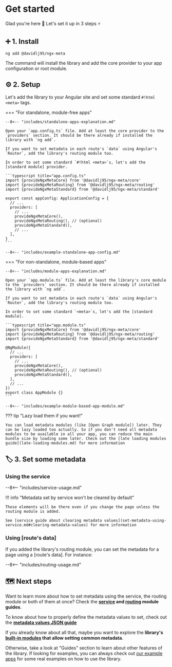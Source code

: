 # Get started

Glad you're here 🥰 Let's set it up in 3 steps ⚡️

## ➕ 1. Install

```shell
ng add @davidlj95/ngx-meta
```

The command will install the library and add the core provider to your app configuration or root module.

## ⚙️ 2. Setup

Let's add the library to your Angular site and set some standard `#!html <meta>` tags.

=== "For standalone, module-free apps"

    --8<-- "includes/standalone-apps-explanation.md"

    Open your `app.config.ts` file. Add at least the core provider to the `providers` section. It should be there already if installed the library with `ng add`.

    If you want to set metadata in each route's `data` using Angular's `Router`, add the library's routing module too.

    In order to set some standard `#!html <meta>`s, let's add the [standard module] provider.

    ```typescript title="app.config.ts"
    import {provideNgxMetaCore} from '@davidlj95/ngx-meta/core'
    import {provideNgxMetaRouting} from '@davidlj95/ngx-meta/routing'
    import {provideNgxMetaStandard} from '@davidlj95/ngx-meta/standard'

    export const appConfig: ApplicationConfig = {
      // ...
      providers: [
        // ...
        provideNgxMetaCore(),
        provideNgxMetaRouting(), // (optional)
        provideNgxMetaStandard(),
        // ...
      ],
    }
    ```

    --8<-- "includes/example-standalone-app-config.md"

=== "For non-standalone, module-based apps"

    --8<-- "includes/module-apps-explanation.md"

    Open your `app.module.ts` file. Add at least the library's core module to the `providers` section. It should be there already if installed the library with `ng add`.

    If you want to set metadata in each route's `data` using Angular's `Router`, add the library's routing module too.

    In order to set some standard `<meta>`s, let's add the [standard module].

    ```typescript title="app.module.ts"
    import {provideNgxMetaCore} from '@davidlj95/ngx-meta/core'
    import {provideNgxMetaRouting} from '@davidlj95/ngx-meta/routing'
    import {provideNgxMetaStandard} from '@davidlj95/ngx-meta/standard'

    @NgModule({
      // ...
      providers: [
        // ...
        provideNgxMetaCore(),
        provideNgxMetaRouting(), // (optional)
        provideNgxMetaStandard(),
      ],
      // ...
    })
    export class AppModule {}
    ```

    --8<-- "includes/example-module-based-app-module.md"

??? tip "Lazy load them if you want!"

    You can load metadata modules (like [Open Graph module]) later. They can be lazy loaded too actually. So if you don't need all metadata modules to be available in all your app, you can reduce the main bundle size by loading some later. Check out the [late loading modules guide](late-loading-modules.md) for more information

## 🏷️ 3. Set some metadata

### Using the service

--8<-- "includes/service-usage.md"

!!! info "Metadata set by service won't be cleared by default"

    Those elements will be there even if you change the page unless the routing module is added.

    See [service guide about clearing metadata values](set-metadata-using-service.md#clearing-metadata-values) for more information

### Using [route's data]

If you added the library's routing module, you can set the metadata for a page using a [route's data]. For instance:

--8<-- "includes/routing-usage.md"

## 🗺️ Next steps

Want to learn more about how to set metadata using the service, the routing module or both of them at once? Check the **[service](set-metadata-using-service.md) and [routing](set-metadata-using-routing.md) module guides**.

To know about how to properly define the metadata values to set, check out the **[metadata values JSON guide](metadata-values-json.md)**

If you already know about all that, maybe you want to explore the **library's [built-in modules](./built-in-modules/index.md) that allow setting common metadata**.

Otherwise, take a look at "Guides" section to learn about other features of the library. If looking for examples, you can always check out [our example apps](example-apps.md) for some real examples on how to use the library.
